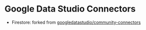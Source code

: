 # Google Data Studio Connectors

- Firestore: forked from [googledatastudio/community-connectors](https://github.com/googledatastudio/community-connectors/tree/master/firestore)
